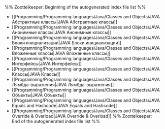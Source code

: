 %% Zoottelkeeper: Beginning of the autogenerated index file list  %%
-  [[Programming/Programming languages/Java/Classes and Objects/JAVA Абстрактные классы|JAVA Абстрактные классы]]
-  [[Programming/Programming languages/Java/Classes and Objects/JAVA Анонимные классы|JAVA Анонимные классы]]
-  [[Programming/Programming languages/Java/Classes and Objects/JAVA Блоки инициализации|JAVA Блоки инициализации]]
-  [[Programming/Programming languages/Java/Classes and Objects/JAVA Вложенные классы|JAVA Вложенные классы]]
-  [[Programming/Programming languages/Java/Classes and Objects/JAVA Интерфейсы|JAVA Интерфейсы]]
-  [[Programming/Programming languages/Java/Classes and Objects/JAVA Классы|JAVA Классы]]
-  [[Programming/Programming languages/Java/Classes and Objects/JAVA Лямбда-выражения|JAVA Лямбда-выражения]]
-  [[Programming/Programming languages/Java/Classes and Objects/JAVA Объекты|JAVA Объекты]]
-  [[Programming/Programming languages/Java/Classes and Objects/JAVA Equals and Hashcode|JAVA Equals and Hashcode]]
-  [[Programming/Programming languages/Java/Classes and Objects/JAVA Override & Overload|JAVA Override & Overload]]
%% Zoottelkeeper: End of the autogenerated index file list  %%
